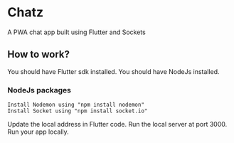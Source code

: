 # Chatz
A PWA chat app built using Flutter and Sockets

## How to work?
  You should have Flutter sdk installed.
  You should have NodeJs installed.
  
  ### NodeJs packages
    Install Nodemon using "npm install nodemon"
    Install Socket using "npm install socket.io"
    
   Update the local address in Flutter code.
   Run the local server at port 3000.
   Run your app locally.

